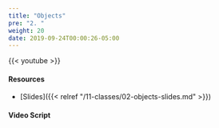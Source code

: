```yaml
---
title: "Objects"
pre: "2. "
weight: 20
date: 2019-09-24T00:00:26-05:00
---
```


{{< youtube  >}}

#### Resources

* [Slides]({{< relref "/11-classes/02-objects-slides.md" >}})

#### Video Script
